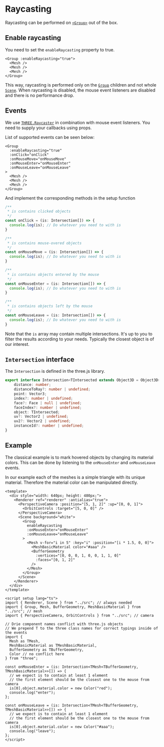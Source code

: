 # Raycasting

Raycasting can be performed on [`<Group>`](/components/Objects/Group) out of the box.

## Enable raycasting

You need to set the `enableRaycasting` property to true.

```vue-html
<Group :enableRaycasting="true">
  <Mesh />
  <Mesh />
  <Mesh />
</Group>
```

This way, raycasting is performed only on the [`Group`](/components/Objects/Group) children and not whole [`Scene`](/components/Scene). When raycasting is disabled, the mouse event listeners are disabled and there is no performance drop.

## Events

We use [`THREE.Raycaster`](https://threejs.org/docs/#api/en/core/Raycaster) in combination with mouse event listeners. You need to supply your callbacks using props.

List of supported events can be seen below:

```vue-html
<Group
  :enableRaycasting="true"
  :onClick="onClick"
  :onMouseMove="onMouseMove"
  :onMouseEnter="onMouseEnter"
  :onMouseLeave="onMouseLeave"
>
  <Mesh />
  <Mesh />
  <Mesh />
</Group>
```

And implement the corresponding methods in the setup function

```ts
/**
 * is contains clicked objects
 */
const onClick = (is: Intersection[]) => {
  console.log(is); // Do whatever you need to with is
}

/**
 * is contains mouse-overed objects
 */
const onMouseMove = (is: Intersection[]) => {
  console.log(is); // Do whatever you need to with is
}

/**
 * is contains objects entered by the mouse
 */
const onMouseEnter = (is: Intersection[]) => {
  console.log(is); // Do whatever you need to with is
}

/**
 * is contains objects left by the mouse
 */
const onMouseLeave = (is: Intersection[]) => {
  console.log(is); // Do whatever you need to with is
}

```

Note that the `is` array may contain multiple intersections.
It's up to you to filter the results according to your needs.
Typically the closest object is of our interest.

## `Intersection` interface

The `Intersection` is defined in the three.js library.

```ts
export interface Intersection<TIntersected extends Object3D = Object3D> {
    distance: number;
    distanceToRay?: number | undefined;
    point: Vector3;
    index?: number | undefined;
    face?: Face | null | undefined;
    faceIndex?: number | undefined;
    object: TIntersected;
    uv?: Vector2 | undefined;
    uv2?: Vector2 | undefined;
    instanceId?: number | undefined;
}
```

## Example

The classical example is to mark hovered objects by changing its material colors.
This can be done by listening to the `onMouseEnter` and `onMouseLeave` events.

In our example each of the meshes is a simple triangle with its unique material. Therefore the material color can be manipulated directly.

<script setup lang="ts">
// Basic example just imports the used Drie components
import { Renderer, Scene } from "../../src"; // always needed
import { Group, Mesh, BufferGeometry, MeshBasicMaterial } from "../../src"; // mesh
import { PerspectiveCamera, OrbitControls } from "../../src"; // camera

// Drie component names conflict with three.js objects
// We prepend T to the three class names for correct typings inside of the events
import {
  Mesh as TMesh,
  MeshBasicMaterial as TMeshBasicMaterial,
  BufferGeometry as TBufferGeometry,
  Color // no conflict here
} from "three";

const onMouseEnter = (is: Intersection<TMesh<TBufferGeometry, TMeshBasicMaterial>>[]) => {
  // we expect is to contain at least 1 element
  // the first element should be the closest one to the mouse from camera
  is[0].object.material.color = new Color("red");
  console.log("enter");
};

const onMouseLeave = (is: Intersection<TMesh<TBufferGeometry, TMeshBasicMaterial>>[]) => {
  // we expect is to contain at least 1 element
  // the first element should be the closest one to the mouse from camera
  is[0].object.material.color = new Color("#aaa");
  console.log("leave");
};
</script>

<ClientOnly>
  <div class="example">
    <Renderer ref="renderer" :antialias="true">
      <PerspectiveCamera :position="[5, 1, 2]" :up="[0, 0, 1]">
        <OrbitControls :target="[5, 0, 0]" />
      </PerspectiveCamera>
      <Scene background="white">
        <Group
          enable-raycasting
          :onMouseEnter="onMouseEnter"
          :onMouseLeave="onMouseLeave"
        >
          <Mesh v-for="i in 5" :key="i" :position="[i * 1.5, 0, 0]">
            <MeshBasicMaterial color="#aaa" />
            <BufferGeometry
              :vertices="[0, 0, 0, 1, 0, 0, 1, 1, 0]"
              :faces="[0, 1, 2]"
            />
          </Mesh>
        </Group>
      </Scene>
    </Renderer>
  </div>
</ClientOnly>

```vue{9-11,40-45,47-52}
<template>
  <div style="width: 640px; height: 480px;">
    <Renderer ref="renderer" :antialias="true">
      <PerspectiveCamera :position="[5, 1, 2]" :up="[0, 0, 1]">
        <OrbitControls :target="[5, 0, 0]" />
      </PerspectiveCamera>
      <Scene background="white">
        <Group
          enableRaycasting
          :onMouseEnter="onMouseEnter"
          :onMouseLeave="onMouseLeave"
        >
          <Mesh v-for="i in 5" :key="i" :position="[i * 1.5, 0, 0]">
            <MeshBasicMaterial color="#aaa" />
            <BufferGeometry
              :vertices="[0, 0, 0, 1, 0, 0, 1, 1, 0]"
              :faces="[0, 1, 2]"
            />
          </Mesh>
        </Group>
      </Scene>
    </Renderer>
  </div>
</template>

<script setup lang="ts">
import { Renderer, Scene } from "../src"; // always needed
import { Group, Mesh, BufferGeometry, MeshBasicMaterial } from "../src"; // mesh
import { PerspectiveCamera, OrbitControls } from "../src"; // camera

// Drie component names conflict with three.js objects
// We prepend T to the three class names for correct typings inside of the events
import {
  Mesh as TMesh,
  MeshBasicMaterial as TMeshBasicMaterial,
  BufferGeometry as TBufferGeometry,
  Color // no conflict here
} from "three";

const onMouseEnter = (is: Intersection<TMesh<TBufferGeometry, TMeshBasicMaterial>>[]) => {
  // we expect is to contain at least 1 element
  // the first element should be the closest one to the mouse from camera
  is[0].object.material.color = new Color("red");
  console.log("enter");
};

const onMouseLeave = (is: Intersection<TMesh<TBufferGeometry, TMeshBasicMaterial>>[]) => {
  // we expect is to contain at least 1 element
  // the first element should be the closest one to the mouse from camera
  is[0].object.material.color = new Color("#aaa");
  console.log("leave");
};
</script>
```